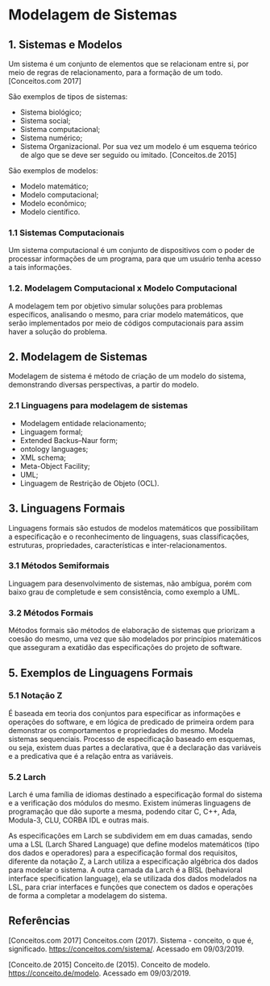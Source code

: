 # Modelagem de Sistemas
## 1. Sistemas e Modelos

Um sistema é um conjunto de elementos que se relacionam entre si, por meio de regras de relacionamento, para a formação de um todo.[Conceitos.com 2017]

  São exemplos de tipos de sistemas:
  
   * Sistema biológico;
   * Sistema social;
   * Sistema computacional;
   * Sistema numérico;
   * Sistema Organizacional.
  Por sua vez um modelo é um esquema teórico de algo que se deve ser seguido ou imitado. [Conceitos.de 2015]
  
  São exemplos de modelos:
  
   * Modelo matemático;
   * Modelo computacional;
   * Modelo econômico;
   * Modelo científico.

### 1.1 Sistemas Computacionais

Um sistema computacional é um conjunto de dispositivos com o poder de processar informações de um programa, para que um usuário tenha acesso a tais informações.

### 1.2.  Modelagem Computacional x Modelo Computacional

A modelagem tem por objetivo simular soluções para problemas específicos, analisando o mesmo, para criar modelo matemáticos, que serão implementados por meio de códigos computacionais para assim haver a solução do problema.

## 2.  Modelagem de Sistemas

Modelagem de sistema é método de criação de um modelo do sistema, demonstrando diversas perspectivas, a partir do modelo.

### 2.1 Linguagens para modelagem de sistemas

   * Modelagem entidade relacionamento;
   * Linguagem formal;
   * Extended Backus–Naur form;
   * ontology languages;
   * XML schema;
   * Meta-Object Facility;
   * UML;
   * Linguagem de Restrição de Objeto (OCL).
   
 ## 3. Linguagens Formais

Linguagens formais são estudos de modelos matemáticos que possibilitam a especificação e o reconhecimento de linguagens, suas classificações, estruturas, propriedades, características e inter-relacionamentos.


### 3.1 Métodos Semiformais

Linguagem para desenvolvimento de sistemas, não ambígua, porém com baixo grau de completude e sem consistência, como exemplo a UML.

### 3.2 Métodos Formais

Métodos formais são métodos de elaboração de sistemas que priorizam a coesão do mesmo, uma vez que são modelados por princípios matemáticos que asseguram a exatidão das especificações do projeto de software.

## 5. Exemplos de Linguagens Formais

### 5.1 Notação Z

É baseada em teoria dos conjuntos para especificar as informações e operações do software, e em lógica de predicado de primeira ordem para demonstrar os comportamentos e propriedades do mesmo. Modela sistemas sequenciais. Processo de especificação baseado em esquemas, ou seja, existem duas partes a declarativa, que é a declaração das variáveis e a predicativa que é a relação entra as variáveis.

### 5.2 Larch

Larch é uma família de idiomas destinado a especificação formal do sistema e a verificação dos módulos do mesmo. Existem inúmeras linguagens de programação que dão suporte a mesma, podendo citar C, C++, Ada, Modula-3, CLU, CORBA IDL e outras mais.

As especificações em Larch se subdividem em em duas camadas, sendo uma a LSL (Larch Shared Language) que define modelos matemáticos (tipo dos dados e operadores) para a especificação formal dos requisitos, diferente da notação Z, a Larch utiliza a especificação algébrica dos dados para modelar o sistema. A outra camada da Larch é a BISL (behavioral interface specification language), ela se utilizada dos dados modelados na LSL, para criar interfaces e funções que conectem os dados e operações de forma a completar a modelagem do sistema.

## Referências
[Conceitos.com 2017] Conceitos.com (2017). Sistema - conceito, o que é, significado. https://conceitos.com/sistema/. Acessado em 09/03/2019.

[Conceito.de 2015] Conceito.de (2015). Conceito de modelo. https://conceito.de/modelo. Acessado em 09/03/2019.
